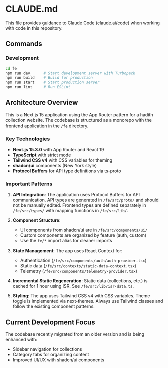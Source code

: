 # CLAUDE.md

This file provides guidance to Claude Code (claude.ai/code) when working with code in this repository.

## Commands

### Development
```bash
cd fe
npm run dev      # Start development server with Turbopack
npm run build    # Build for production
npm run start    # Start production server
npm run lint     # Run ESLint
```

## Architecture Overview

This is a Next.js 15 application using the App Router pattern for a hadith collection website. The codebase is structured as a monorepo with the frontend application in the `/fe` directory.

### Key Technologies
- **Next.js 15.3.0** with App Router and React 19
- **TypeScript** with strict mode
- **Tailwind CSS v4** with CSS variables for theming
- **shadcn/ui** components (New York style)
- **Protocol Buffers** for API type definitions via ts-proto

### Important Patterns

1. **API Integration**: The application uses Protocol Buffers for API communication. API types are generated in `/fe/src/proto/` and should not be manually edited. Frontend types are defined separately in `/fe/src/types/` with mapping functions in `/fe/src/lib/`.

2. **Component Structure**: 
   - UI components from shadcn/ui are in `/fe/src/components/ui/`
   - Custom components are organized by feature (auth, custom)
   - Use the `fe/*` import alias for cleaner imports

3. **State Management**: The app uses React Context for:
   - Authentication (`/fe/src/components/auth/auth-provider.tsx`)
   - Static data (`/fe/src/contexts/static-data-context.tsx`)
   - Telemetry (`/fe/src/components/telemetry-provider.tsx`)

4. **Incremental Static Regeneration**: Static data (collections, etc.) is cached for 1 hour using ISR. See `/fe/src/lib/isr-data.ts`.

5. **Styling**: The app uses Tailwind CSS v4 with CSS variables. Theme toggle is implemented via next-themes. Always use Tailwind classes and follow the existing component patterns.

## Current Development Focus

The codebase recently migrated from an older version and is being enhanced with:
- Sidebar navigation for collections
- Category tabs for organizing content
- Improved UI/UX with shadcn/ui components